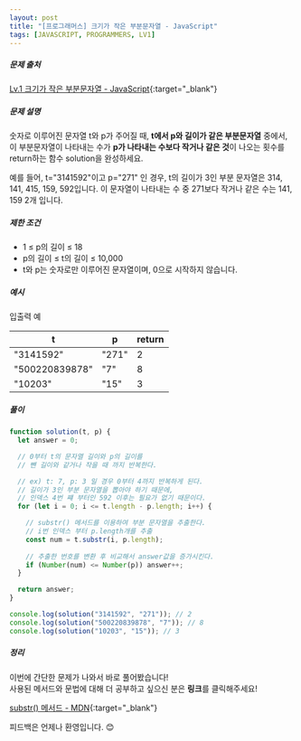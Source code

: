 ```yaml
---
layout: post
title: "[프로그래머스] 크기가 작은 부분문자열 - JavaScript"
tags: [JAVASCRIPT, PROGRAMMERS, LV1]
---
```


##### 문제 출처

[Lv.1 크기가 작은 부분문자열 - JavaScript](https://school.programmers.co.kr/learn/courses/30/lessons/147355?language=javascript){:target="\_blank"}

##### 문제 설명

숫자로 이루어진 문자열 t와 p가 주어질 때, **t에서 p와 길이가 같은 부분문자열** 중에서, 이 부분문자열이 나타내는 수가 **p가 나타내는 수보다 작거나 같은 것**이 나오는 횟수를 return하는 함수 solution을 완성하세요.

예를 들어, t="3141592"이고 p="271" 인 경우, t의 길이가 3인 부분 문자열은 314, 141, 415, 159, 592입니다. 이 문자열이 나타내는 수 중 271보다 작거나 같은 수는 141, 159 2개 입니다.

##### 제한 조건

- 1 ≤ p의 길이 ≤ 18
- p의 길이 ≤ t의 길이 ≤ 10,000
- t와 p는 숫자로만 이루어진 문자열이며, 0으로 시작하지 않습니다.

##### 예시

입출력 예

| t              | p     | return |
| -------------- | ----- | ------ |
| "3141592"      | "271" | 2      |
| "500220839878" | "7"   | 8      |
| "10203"        | "15"  | 3      |

##### 풀이

```javascript
function solution(t, p) {
  let answer = 0;

  // 0부터 t의 문자열 길이와 p의 길이를 
  // 뺀 길이와 같거나 작을 때 까지 반복한다.

  // ex) t: 7, p: 3 일 경우 0부터 4까지 반복하게 된다.
  // 길이가 3인 부분 문자열을 뽑아야 하기 때문에,
  // 인덱스 4번 쨰 부터인 592 이후는 필요가 없기 때문이다.
  for (let i = 0; i <= t.length - p.length; i++) {

    // substr() 메서드를 이용하여 부분 문자열을 추출한다.
    // i번 인덱스 부터 p.length개를 추출
    const num = t.substr(i, p.length);
    
    // 추출한 번호를 변환 후 비교해서 answer값을 증가시킨다.
    if (Number(num) <= Number(p)) answer++;
  }

  return answer;
}

console.log(solution("3141592", "271")); // 2
console.log(solution("500220839878", "7")); // 8
console.log(solution("10203", "15")); // 3
```

##### 정리

이번에 간단한 문제가 나와서 바로 풀어봤습니다!<br/>
사용된 메서드와 문법에 대해 더 공부하고 싶으신 분은 **링크**를 클릭해주세요!

[substr() 메서드 - MDN](https://developer.mozilla.org/ko/docs/Web/JavaScript/Reference/Global_Objects/String/substr){:target="\_blank"}<br />

피드백은 언제나 환영입니다. 😊
